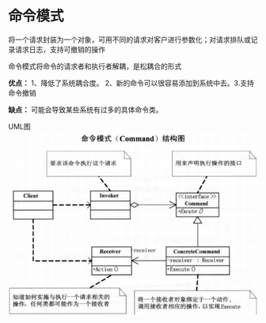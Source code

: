 # 命令模式

将一个请求封装为一个对象，可用不同的请求对客户进行参数化；对请求排队或记录请求日志，支持可撤销的操作

命令模式将命令的请求者和执行者解耦，是松耦合的形式

**优点：** 1、降低了系统耦合度。 2、新的命令可以很容易添加到系统中去。3.支持命令撤销

**缺点：** 可能会导致某些系统有过多的具体命令类。

UML图<br>
![command](command.png)